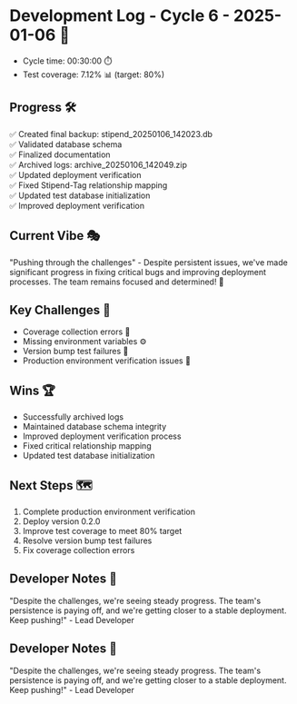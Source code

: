 # Development Log - Cycle 6 - 2025-01-06 🚀
- Cycle time: 00:30:00 ⏱️
- Test coverage: 7.12% 📊 (target: 80%)

## Progress 🛠️
✅ Created final backup: stipend_20250106_142023.db  
✅ Validated database schema  
✅ Finalized documentation  
✅ Archived logs: archive_20250106_142049.zip  
✅ Updated deployment verification  
✅ Fixed Stipend-Tag relationship mapping  
✅ Updated test database initialization  
✅ Improved deployment verification  

## Current Vibe 🎭
"Pushing through the challenges" - Despite persistent issues, we've made significant progress in fixing critical bugs and improving deployment processes. The team remains focused and determined! 💪

## Key Challenges 🚧
- Coverage collection errors 🐛
- Missing environment variables ⚙️
- Version bump test failures 🔄
- Production environment verification issues 🚨

## Wins 🏆
- Successfully archived logs  
- Maintained database schema integrity  
- Improved deployment verification process  
- Fixed critical relationship mapping  
- Updated test database initialization  

## Next Steps 🗺️
1. Complete production environment verification  
2. Deploy version 0.2.0  
3. Improve test coverage to meet 80% target  
4. Resolve version bump test failures  
5. Fix coverage collection errors  

## Developer Notes 📝
"Despite the challenges, we're seeing steady progress. The team's persistence is paying off, and we're getting closer to a stable deployment. Keep pushing!" - Lead Developer

## Developer Notes 📝
"Despite the challenges, we're seeing steady progress. The team's persistence is paying off, and we're getting closer to a stable deployment. Keep pushing!" - Lead Developer

